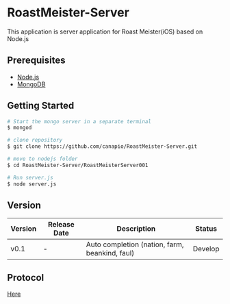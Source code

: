 # RoastMeister-Server
This application is server application for Roast Meister(iOS) based on Node.js


## Prerequisites
* [Node.js](https://nodejs.org)
* [MongoDB](https://www.mongodb.org/)

## Getting Started
```bash
# Start the mongo server in a separate terminal
$ mongod

# clone repository
$ git clone https://github.com/canapio/RoastMeister-Server.git

# move to nodejs folder
$ cd RoastMeister-Server/RoastMeisterServer001

# Run server.js
$ node server.js
```


## Version
Version       | Release Date | Description                                          | Status     |
------------- | ------------ | ---------------------------------------------------- | ---------- |
v0.1          | -            | Auto completion (nation, farm, beankind, faul)       | Develop    |


## Protocol
[Here](https://github.com/canapio/RoastMeister-Server/tree/master/Protocol)
